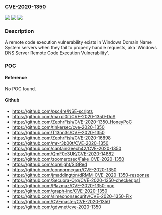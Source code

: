 ### [CVE-2020-1350](https://cve.mitre.org/cgi-bin/cvename.cgi?name=CVE-2020-1350)
![](https://img.shields.io/static/v1?label=Product&message=Windows%20Server%2C%20version%202004%20(Server%20Core%20installation)&color=blue)
![](https://img.shields.io/static/v1?label=Version&message=n%2Fa&color=blue)
![](https://img.shields.io/static/v1?label=Vulnerability&message=Remote%20Code%20Execution&color=brighgreen)

### Description

A remote code execution vulnerability exists in Windows Domain Name System servers when they fail to properly handle requests, aka 'Windows DNS Server Remote Code Execution Vulnerability'.

### POC

#### Reference
No POC found.

#### Github
- https://github.com/psc4re/NSE-scripts
- https://github.com/maxpl0it/CVE-2020-1350-DoS
- https://github.com/ZephrFish/CVE-2020-1350_HoneyPoC
- https://github.com/tinkersec/cve-2020-1350
- https://github.com/T13nn3s/CVE-2020-1350
- https://github.com/ZephrFish/CVE-2020-16898
- https://github.com/mr-r3b00t/CVE-2020-1350
- https://github.com/captainGeech42/CVE-2020-1350
- https://github.com/QmF0c3UK/CVE-2020-14882
- https://github.com/zoomerxsec/Fake_CVE-2020-1350
- https://github.com/corelight/SIGRed
- https://github.com/connormcgarr/CVE-2020-1350
- https://github.com/jmaddington/dRMM-CVE-2020-1350-response
- https://github.com/Secuora-Org/CVE-2020-1350-checker.ps1
- https://github.com/Plazmaz/CVE-2020-1350-poc
- https://github.com/graph-inc/CVE-2020-1350
- https://github.com/simeononsecurity/CVE-2020-1350-Fix
- https://github.com/CVEmaster/CVE-2020-1350
- https://github.com/gdwnet/cve-2020-1350

